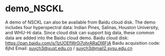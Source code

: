 # demo_NSCKL
A demo of NSCKL can also be available from Baidu cloud disk.
The demo includes four hyperspectral data: Indian Pines, Salinas, Houston University, and WHU-Hi data.
Since cloud disk can support big data, these common data are added into the Baidu cloud demo.
Baidu cloud disk: https://pan.baidu.com/s/1zUOEfWr0i7ohrARaDl6FjA 
Baidu acquisition code: 6jhd 
Email: suych3@xust.edu.cn / suych3@mail2.sysu.edu.cn
